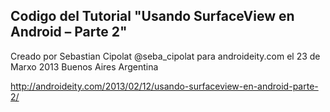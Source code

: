 Codigo del Tutorial "Usando SurfaceView en Android – Parte 2"
-------------------------------------------------------------

Creado por Sebastian Cipolat @seba_cipolat
para androideity.com el 23 de Marxo 2013 Buenos Aires Argentina

http://androideity.com/2013/02/12/usando-surfaceview-en-android-parte-2/
